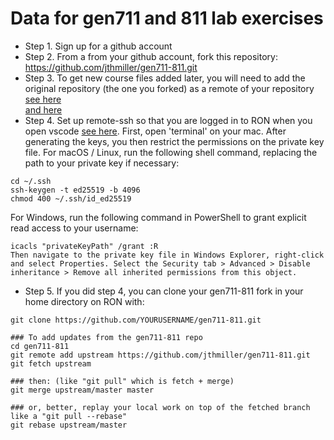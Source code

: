 # Data for gen711 and 811 lab exercises

- Step 1. Sign up for a github account  
- Step 2. From a from your github account, fork this repository: https://github.com/jthmiller/gen711-811.git  
- Step 3. To get new course files added later, you will need to add the original repository (the one you forked) as a remote of your repository [see here](https://stackoverflow.com/questions/3903817/pull-new-updates-from-original-github-repository-into-forked-github-repository)  
[and here](https://docs.github.com/en/pull-requests/collaborating-with-pull-requests/working-with-forks/fork-a-repo)
- Step 4. Set up remote-ssh so that you are logged in to RON when you open vscode [see here](https://code.visualstudio.com/docs/remote/ssh). First, open 'terminal' on your mac. After generating the keys, you then restrict the permissions on the private key file. For macOS / Linux, run the following shell command, replacing the path to your private key if necessary:
```
cd ~/.ssh
ssh-keygen -t ed25519 -b 4096
chmod 400 ~/.ssh/id_ed25519
```
For Windows, run the following command in PowerShell to grant explicit read access to your username:

```
icacls "privateKeyPath" /grant :R
Then navigate to the private key file in Windows Explorer, right-click and select Properties. Select the Security tab > Advanced > Disable inheritance > Remove all inherited permissions from this object.
```
- Step 5. If you did step 4, you can clone your gen711-811 fork in your home directory on RON with:  
```
git clone https://github.com/YOURUSERNAME/gen711-811.git

### To add updates from the gen711-811 repo
cd gen711-811
git remote add upstream https://github.com/jthmiller/gen711-811.git
git fetch upstream

### then: (like "git pull" which is fetch + merge)
git merge upstream/master master

### or, better, replay your local work on top of the fetched branch like a "git pull --rebase"
git rebase upstream/master
```